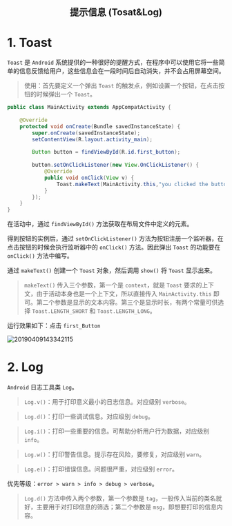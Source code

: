 ## <center> 提示信息 (Tosat&Log)    <!-- {docsify-ignore} -->

# 1. Toast

`Toast` 是 `Android` 系统提供的一种很好的提醒方式，在程序中可以使用它将一些简单的信息反馈给用户，这些信息会在一段时间后自动消失，并不会占用屏幕空间。

> 使用：首先要定义一个弹出 `Toast` 的触发点，例如设置一个按钮，在点击按钮的时候弹出一个 `Toast`。

``` java
public class MainActivity extends AppCompatActivity {
 
    @Override
    protected void onCreate(Bundle savedInstanceState) {
        super.onCreate(savedInstanceState);
        setContentView(R.layout.activity_main);
 
        Button button = findViewById(R.id.first_button);
 
        button.setOnClickListener(new View.OnClickListener() {
            @Override
            public void onClick(View v) {
                Toast.makeText(MainActivity.this,"you clicked the button",Toast.LENGTH_SHORT).show();
            }
        });
    }
}
```

在活动中，通过 `findViewById()` 方法获取在布局文件中定义的元素。

得到按钮的实例后，通过 `setOnClickListener()` 方法为按钮注册一个监听器，在点击按钮的时候会执行监听器中的 `onClick()` 方法。因此弹出 `Toast` 的功能要在 `onClick()` 方法中编写。

通过 `makeText()` 创建一个 `Toast` 对象，然后调用 `show()` 将 `Toast` 显示出来。

> `makeText()` 传入三个参数，第一个是 `context`，就是 `Toast` 要求的上下文，由于活动本身也是一个上下文，所以直接传入 `MainActivity.this` 即可。第二个参数是显示的文本内容。第三个是显示时长，有两个常量可供选择  `Toast.LENGTH_SHORT` 和 `Toast.LENGTH_LONG`。

运行效果如下：点击 `first_Button`

![20190409143342115](https://user-images.githubusercontent.com/26021085/164888246-d6f1dfbc-06b7-470c-b3a6-46c411df3bca.png)

# 2. Log

`Android` 日志工具类 `Log`。

> `Log.v()`：用于打印意义最小的日志信息。对应级别 `verbose`。

> `Log.d()`：打印一些调试信息。对应级别 `debug`。

> `Log.i()`：打印一些重要的信息。可帮助分析用户行为数据，对应级别 `info`。

> `Log.w()`：打印警告信息。提示存在风险，要修复，对应级别 `warn`。

> `Log.e()`：打印错误信息。问题很严重，对应级别 `error`。

优先等级：`error > warn > info > debug > verbose`。

> `Log.d()` 方法中传入两个参数，第一个参数是 `tag`，一般传入当前的类名就好，主要用于对打印信息的筛选；第二个参数是 `msg`，即想要打印的信息内容。
